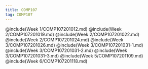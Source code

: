 ```yaml
---
title: COMP107
tag: COMP107
---
```

@include(Week 1/COMP107201012.md)
@include(Week 2/COMP107201019.md)
@include(Week 2/COMP107201022.md)
@include(Week 2/COMP107201024.md)
@include(Week 3/COMP107201026.md)
@include(Week 3/COMP107201031-1.md)
@include(Week 3/COMP107201031-2.md)
@include(Week 3/COMP107201031-3.md)
@include(Week 5/COMP107201109.md)
@include(Week 6/COMP107201118.md)